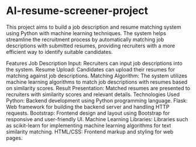 # AI-resume-screener-project
This project aims to build a job description and resume matching system using Python with machine learning techniques. The system helps streamline the recruitment process by automatically matching job descriptions with submitted resumes, providing recruiters with a more efficient way to identify suitable candidates.

Features
Job Description Input: Recruiters can input job descriptions into the system.
Resume Upload: Candidates can upload their resumes for matching against job descriptions.
Matching Algorithm: The system utilizes machine learning algorithms to match job descriptions with resumes based on similarity scores.
Result Presentation: Matched resumes are presented to recruiters with similarity scores and relevant details.
Technologies Used
Python: Backend development using Python programming language.
Flask: Web framework for building the backend server and handling HTTP requests.
Bootstrap: Frontend design and layout using Bootstrap for responsive and user-friendly UI.
Machine Learning Libraries: Libraries such as scikit-learn for implementing machine learning algorithms for text similarity matching.
HTML/CSS: Frontend markup and styling for web pages.
